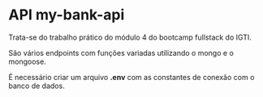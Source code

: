 # API my-bank-api

Trata-se do trabalho prático do módulo 4 do bootcamp fullstack do IGTI.

São vários endpoints com funções variadas utilizando o mongo e o mongoose.

É necessário criar um arquivo **.env** com as constantes de conexão com o banco de dados.